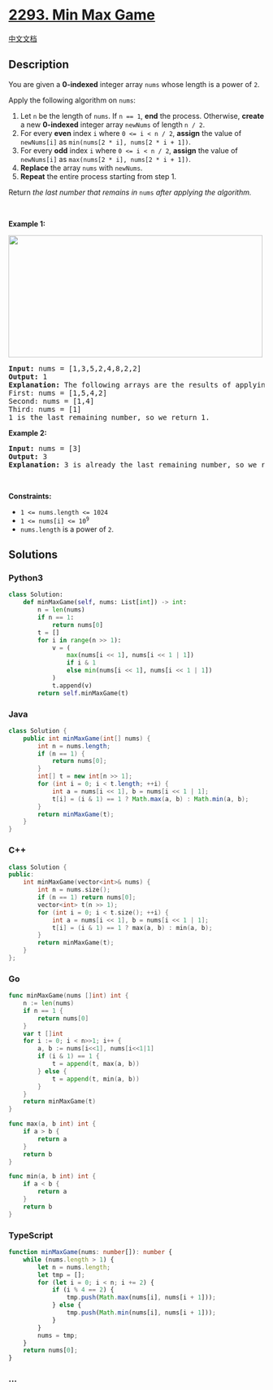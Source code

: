 # [2293. Min Max Game](https://leetcode.com/problems/min-max-game)

[中文文档](/solution/2200-2299/2293.Min%20Max%20Game/README.md)

## Description

<p>You are given a <strong>0-indexed</strong> integer array <code>nums</code> whose length is a power of <code>2</code>.</p>

<p>Apply the following algorithm on <code>nums</code>:</p>

<ol>
	<li>Let <code>n</code> be the length of <code>nums</code>. If <code>n == 1</code>, <strong>end</strong> the process. Otherwise, <strong>create</strong> a new <strong>0-indexed</strong> integer array <code>newNums</code> of length <code>n / 2</code>.</li>
	<li>For every <strong>even</strong> index <code>i</code> where <code>0 &lt;= i &lt; n / 2</code>, <strong>assign</strong> the value of <code>newNums[i]</code> as <code>min(nums[2 * i], nums[2 * i + 1])</code>.</li>
	<li>For every <strong>odd</strong> index <code>i</code> where <code>0 &lt;= i &lt; n / 2</code>, <strong>assign</strong> the value of <code>newNums[i]</code> as <code>max(nums[2 * i], nums[2 * i + 1])</code>.</li>
	<li><strong>Replace</strong> the array <code>nums</code> with <code>newNums</code>.</li>
	<li><strong>Repeat</strong> the entire process starting from step 1.</li>
</ol>

<p>Return <em>the last number that remains in </em><code>nums</code><em> after applying the algorithm.</em></p>

<p>&nbsp;</p>
<p><strong class="example">Example 1:</strong></p>
<img alt="" src="https://fastly.jsdelivr.net/gh/doocs/leetcode@main/solution/2200-2299/2293.Min%20Max%20Game/images/example1drawio-1.png" style="width: 500px; height: 240px;" />
<pre>
<strong>Input:</strong> nums = [1,3,5,2,4,8,2,2]
<strong>Output:</strong> 1
<strong>Explanation:</strong> The following arrays are the results of applying the algorithm repeatedly.
First: nums = [1,5,4,2]
Second: nums = [1,4]
Third: nums = [1]
1 is the last remaining number, so we return 1.
</pre>

<p><strong class="example">Example 2:</strong></p>

<pre>
<strong>Input:</strong> nums = [3]
<strong>Output:</strong> 3
<strong>Explanation:</strong> 3 is already the last remaining number, so we return 3.
</pre>

<p>&nbsp;</p>
<p><strong>Constraints:</strong></p>

<ul>
	<li><code>1 &lt;= nums.length &lt;= 1024</code></li>
	<li><code>1 &lt;= nums[i] &lt;= 10<sup>9</sup></code></li>
	<li><code>nums.length</code> is a power of <code>2</code>.</li>
</ul>

## Solutions

<!-- tabs:start -->

### **Python3**

```python
class Solution:
    def minMaxGame(self, nums: List[int]) -> int:
        n = len(nums)
        if n == 1:
            return nums[0]
        t = []
        for i in range(n >> 1):
            v = (
                max(nums[i << 1], nums[i << 1 | 1])
                if i & 1
                else min(nums[i << 1], nums[i << 1 | 1])
            )
            t.append(v)
        return self.minMaxGame(t)
```

### **Java**

```java
class Solution {
    public int minMaxGame(int[] nums) {
        int n = nums.length;
        if (n == 1) {
            return nums[0];
        }
        int[] t = new int[n >> 1];
        for (int i = 0; i < t.length; ++i) {
            int a = nums[i << 1], b = nums[i << 1 | 1];
            t[i] = (i & 1) == 1 ? Math.max(a, b) : Math.min(a, b);
        }
        return minMaxGame(t);
    }
}
```

### **C++**

```cpp
class Solution {
public:
    int minMaxGame(vector<int>& nums) {
        int n = nums.size();
        if (n == 1) return nums[0];
        vector<int> t(n >> 1);
        for (int i = 0; i < t.size(); ++i) {
            int a = nums[i << 1], b = nums[i << 1 | 1];
            t[i] = (i & 1) == 1 ? max(a, b) : min(a, b);
        }
        return minMaxGame(t);
    }
};
```

### **Go**

```go
func minMaxGame(nums []int) int {
	n := len(nums)
	if n == 1 {
		return nums[0]
	}
	var t []int
	for i := 0; i < n>>1; i++ {
		a, b := nums[i<<1], nums[i<<1|1]
		if (i & 1) == 1 {
			t = append(t, max(a, b))
		} else {
			t = append(t, min(a, b))
		}
	}
	return minMaxGame(t)
}

func max(a, b int) int {
	if a > b {
		return a
	}
	return b
}

func min(a, b int) int {
	if a < b {
		return a
	}
	return b
}
```

### **TypeScript**

```ts
function minMaxGame(nums: number[]): number {
    while (nums.length > 1) {
        let n = nums.length;
        let tmp = [];
        for (let i = 0; i < n; i += 2) {
            if (i % 4 == 2) {
                tmp.push(Math.max(nums[i], nums[i + 1]));
            } else {
                tmp.push(Math.min(nums[i], nums[i + 1]));
            }
        }
        nums = tmp;
    }
    return nums[0];
}
```

### **...**

```

```

<!-- tabs:end -->
